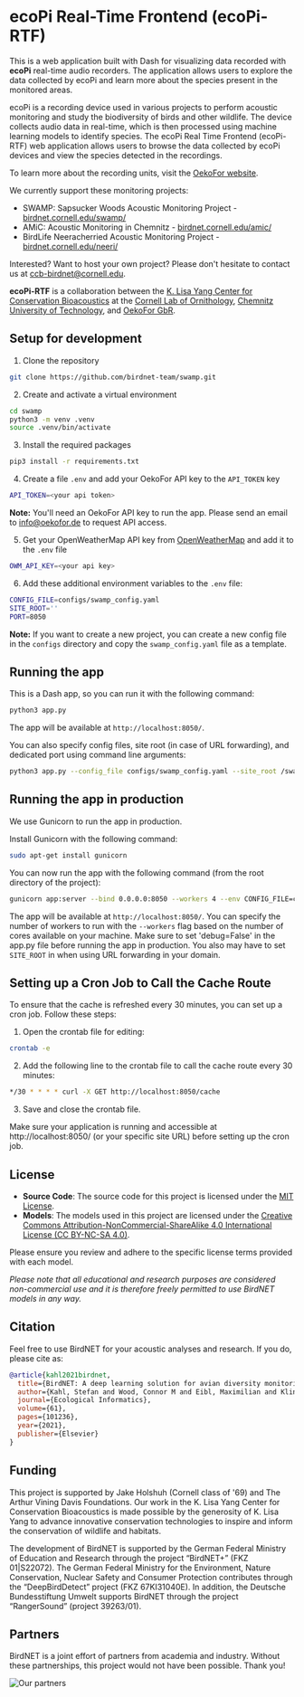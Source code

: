 # ecoPi Real-Time Frontend (ecoPi-RTF)

This is a web application built with Dash for visualizing data recorded with **ecoPi** real-time audio recorders. The application allows users to explore the data collected by ecoPi and learn more about the species present in the monitored areas. 

ecoPi is a recording device used in various projects to perform acoustic monitoring and study the biodiversity of birds and other wildlife. The device collects audio data in real-time, which is then processed using machine learning models to identify species. The ecoPi Real Time Frontend (ecoPi-RTF) web application allows users to browse the data collected by ecoPi devices and view the species detected in the recordings.

To learn more about the recording units, visit the [OekoFor website](https://www.oekofor.de/de/portfolio/erfassungstechnik/).

We currently support these monitoring projects:

- SWAMP: Sapsucker Woods Acoustic Monitoring Project - [birdnet.cornell.edu/swamp/](https://birdnet.cornell.edu/swamp/)
- AMiC: Acoustic Monitoring in Chemnitz - [birdnet.cornell.edu/amic/](https://birdnet.cornell.edu/amic/)
- BirdLife Neeracherried Acoustic Monitoring Project - [birdnet.cornell.edu/neeri/](https://birdnet.cornell.edu/neeri/)

Interested? Want to host your own project? Please don't hesitate to contact us at [ccb-birdnet@cornell.edu](mailto:ccb-birdnet@cornell.edu).

**ecoPi-RTF** is a collaboration between the [K. Lisa Yang Center for Conservation Bioacoustics](https://www.birds.cornell.edu/ccb/) at the [Cornell Lab of Ornithology](https://www.birds.cornell.edu), [Chemnitz University of Technology](https://www.tu-chemnitz.de/index.html.en), and [OekoFor GbR](https://www.oekofor.de/).

## Setup for development

1. Clone the repository

```bash
git clone https://github.com/birdnet-team/swamp.git
```

2. Create and activate a virtual environment

```bash
cd swamp
python3 -m venv .venv
source .venv/bin/activate
```

3. Install the required packages

```bash
pip3 install -r requirements.txt
```

4. Create a file `.env` and add your OekoFor API key to the `API_TOKEN` key

```bash
API_TOKEN=<your api token>
```

**Note:** You'll need an OekoFor API key to run the app. Please send an email to [info@oekofor.de](mailto:info@oekofor.de) to request API access.

5. Get your OpenWeatherMap API key from [OpenWeatherMap](https://openweathermap.org/api) and add it to the `.env` file

```bash
OWM_API_KEY=<your api key>
```

6. Add these additional environment variables to the `.env` file:

```bash
CONFIG_FILE=configs/swamp_config.yaml
SITE_ROOT=''
PORT=8050
```

**Note:** If you want to create a new project, you can create a new config file in the `configs` directory and copy the `swamp_config.yaml` file as a template.

## Running the app

This is a Dash app, so you can run it with the following command:

```bash
python3 app.py
```

The app will be available at `http://localhost:8050/`.

You can also specify config files, site root (in case of URL forwarding), and dedicated port using command line arguments:

```bash
python3 app.py --config_file configs/swamp_config.yaml --site_root /swamp --port 8050
```

## Running the app in production

We use Gunicorn to run the app in production. 

Install Gunicorn with the following command:

```bash
sudo apt-get install gunicorn
```

You can now run the app with the following command (from the root directory of the project):

```bash
gunicorn app:server --bind 0.0.0.0:8050 --workers 4 --env CONFIG_FILE=configs/swamp_config.yaml --env SITE_ROOT=/swamp
```

The app will be available at `http://localhost:8050/`. You can specify the number of workers to run with the `--workers` flag based on the number of cores available on your machine. Make sure to set 'debug=False' in the app.py file before running the app in production. You also may have to set `SITE_ROOT` in when using URL forwarding in your domain.

## Setting up a Cron Job to Call the Cache Route

To ensure that the cache is refreshed every 30 minutes, you can set up a cron job. Follow these steps:

1. Open the crontab file for editing:

```bash
crontab -e
```

2. Add the following line to the crontab file to call the cache route every 30 minutes:

```bash
*/30 * * * * curl -X GET http://localhost:8050/cache
```

3. Save and close the crontab file.

Make sure your application is running and accessible at http://localhost:8050/ (or your specific site URL) before setting up the cron job.

## License

- **Source Code**: The source code for this project is licensed under the [MIT License](https://opensource.org/licenses/MIT).
- **Models**: The models used in this project are licensed under the [Creative Commons Attribution-NonCommercial-ShareAlike 4.0 International License (CC BY-NC-SA 4.0)](https://creativecommons.org/licenses/by-nc-sa/4.0/).

Please ensure you review and adhere to the specific license terms provided with each model. 

*Please note that all educational and research purposes are considered non-commercial use and it is therefore freely permitted to use BirdNET models in any way.*

## Citation

Feel free to use BirdNET for your acoustic analyses and research. If you do, please cite as:

```bibtex
@article{kahl2021birdnet,
  title={BirdNET: A deep learning solution for avian diversity monitoring},
  author={Kahl, Stefan and Wood, Connor M and Eibl, Maximilian and Klinck, Holger},
  journal={Ecological Informatics},
  volume={61},
  pages={101236},
  year={2021},
  publisher={Elsevier}
}
```

## Funding

This project is supported by Jake Holshuh (Cornell class of '69) and The Arthur Vining Davis Foundations. Our work in the K. Lisa Yang Center for Conservation Bioacoustics is made possible by the generosity of K. Lisa Yang to advance innovative conservation technologies to inspire and inform the conservation of wildlife and habitats.

The development of BirdNET is supported by the German Federal Ministry of Education and Research through the project “BirdNET+” (FKZ 01|S22072). The German Federal Ministry for the Environment, Nature Conservation, Nuclear Safety and Consumer Protection contributes through the “DeepBirdDetect” project (FKZ 67KI31040E). In addition, the Deutsche Bundesstiftung Umwelt supports BirdNET through the project “RangerSound” (project 39263/01).

## Partners

BirdNET is a joint effort of partners from academia and industry.
Without these partnerships, this project would not have been possible.
Thank you!

![Our partners](https://tuc.cloud/index.php/s/KSdWfX5CnSRpRgQ/download/box_logos.png)


